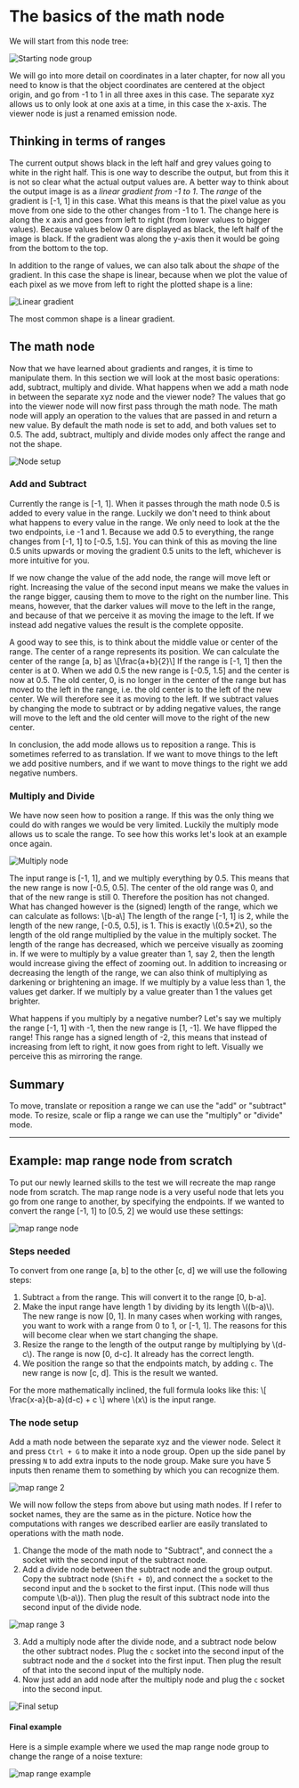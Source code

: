 # The basics of the math node

We will start from this node tree:

![Starting node group](images/mn1.png)

We will go into more detail on coordinates in a later chapter, for now all you need to know is that the object coordinates are centered at the object origin, and go from -1 to 1 in all three axes in this case. The separate xyz allows us to only look at one axis at a time, in this case the x-axis. The viewer node is just a renamed emission node.

## Thinking in terms of ranges

The current output shows black in the left half and grey values going to white in the right half. This is one way to describe the output, but from this it is not so clear what the actual output values are. A better way to think about the output image is as a *linear gradient from -1 to 1*. The *range* of the gradient is [-1, 1] in this case. What this means is that the pixel value as you move from one side to the other changes from -1 to 1. The change here is along the x axis and goes from left to right (from lower values to bigger values). Because values below 0 are displayed as black, the left half of the image is black. If the gradient was along the y-axis then it would be going from the bottom to the top. 

In addition to the range of values, we can also talk about the *shape* of the gradient. In this case the shape is linear, because when we plot the value of each pixel as we move from left to right the plotted shape is a line:

![Linear gradient](images/lin_grad.png)

The most common shape is a linear gradient. 

## The math node

Now that we have learned about gradients and ranges, it is time to manipulate them. In this section we will look at the most basic operations: add, subtract, multiply and divide. What happens when we add a math node in between the separate xyz node and the viewer node? The values that go into the viewer node will now first pass through the math node. The math node will apply an operation to the values that are passed in and return a new value. By default the math node is set to add, and both values set to 0.5. The add, subtract, multiply and divide modes only affect the range and not the shape.

![Node setup](images/mn2.png)

### Add and Subtract

Currently the range is [-1, 1]. When it passes through the math node 0.5 is added to every value in the range. Luckily we don't need to think about what happens to every value in the range. We only need to look at the the two endpoints, i.e -1 and 1. Because we add 0.5 to everything, the range changes from [-1, 1] to [-0.5, 1.5]. You can think of this as moving the line 0.5 units upwards or moving the gradient 0.5 units to the left, whichever is more intuitive for you. 

If we now change the value of the add node, the range will move left or right. Increasing the value of the second input means we make the values in the range bigger, causing them to move to the right on the number line. This means, however, that the darker values will move to the left in the range, and because of that we perceive it as moving the image to the left. If we instead add negative values the result is the complete opposite.

A good way to see this, is to think about the middle value or center of the range. The center of a range represents its position. We can calculate the center of the range [a, b] as
\\[\frac{a+b}{2}\\]
If the range is [-1, 1] then the center is at 0. When we add 0.5 the new range is [-0.5, 1.5] and the center is now at 0.5. The old center, 0, is no longer in the center of the range but has moved to the left in the range, i.e. the old center is to the left of the new center. We will therefore see it as moving to the left. If we subtract values by changing the mode to subtract or by adding negative values, the range will move to the left and the old center will move to the right of the new center.

In conclusion, the add mode allows us to reposition a range. This is sometimes referred to as translation. If we want to move things to the left we add positive numbers, and if we want to move things to the right we add negative numbers.

### Multiply and Divide

We have now seen how to position a range. If this was the only thing we could do with ranges we would be very limited. Luckily the multiply mode allows us to scale the range. To see how this works let's look at an example once again.

![Multiply node](images/mn3.png)

The input range is [-1, 1], and we multiply everything by 0.5. This means that the new range is now [-0.5, 0.5]. The center of the old range was 0, and that of the new range is still 0. Therefore the position has not changed. What has changed however is the (signed) length of the range, which we can calculate as follows: 
\\[b-a\\]
The length of the range [-1, 1] is 2, while the length of the new range, [-0.5, 0.5], is 1. This is exactly \\(0.5*2\\), so the length of the old range multiplied by the value in the multiply socket. The length of the range has decreased, which we perceive visually as zooming in. If we were to multiply by a value greater than 1, say 2, then the length would increase giving the effect of zooming out. In addition to increasing or decreasing the length of the range, we can also think of multiplying as darkening or brightening an image. If we multiply by a value less than 1, the values get darker. If we multiply by a value greater than 1 the values get brighter.

What happens if you multiply by a negative number? Let's say we multiply the range [-1, 1] with -1, then the new range is [1, -1]. We have flipped the range! This range has a signed length of -2, this means that instead of increasing from left to right, it now goes from right to left. Visually we perceive this as mirroring the range.

## Summary

To move, translate or reposition a range we can use the "add" or "subtract" mode. To resize, scale or flip a range we can use the "multiply" or "divide" mode.

---
## Example: map range node from scratch

To put our newly learned skills to the test we will recreate the map range node from scratch. The map range node is a very useful node that lets you go from one range to another, by specifying the endpoints. If we wanted to convert the range [-1, 1] to [0.5, 2] we would use these settings:

![map range node](images/map_range.png)

### Steps needed
To convert from one range [a, b] to the other [c, d] we will use the following steps:
1. Subtract `a` from the range. This will convert it to the range [0, b-a].
2. Make the input range have length 1 by dividing by its length \\((b-a)\\). The new range is now [0, 1]. In many cases when working with ranges, you want to work with a range from 0 to 1, or [-1, 1]. The reasons for this will become clear when we start changing the shape.
3. Resize the range to the length of the output range by multiplying by \\(d-c\\). The range is now [0, d-c]. It already has the correct length.
4. We position the range so that the endpoints match, by adding `c`. The new range is now [c, d]. This is the result we wanted.

For the more mathematically inclined, the full formula looks like this:
\\[
    \frac{x-a}{b-a}(d-c) + c
\\]
where \\(x\\) is the input range.

### The node setup

Add a math node between the separate xyz and the viewer node. Select it and press `Ctrl + G` to make it into a node group. Open up the side panel by pressing `N` to add extra inputs to the node group. Make sure you have 5 inputs then rename them to something by which you can recognize them. 

![map range 2](images/map_range2.png)

We will now follow the steps from above but using math nodes. If I refer to socket names, they are the same as in the picture. Notice how the computations with ranges we described earlier are easily translated to operations with the math node.

1. Change the mode of the math node to "Subtract", and connect the `a` socket with the second input of the subtract node.
2. Add a divide node between the subtract node and the group output. Copy the subtract node (`Shift + D`), and connect the `a` socket to the second input and the `b` socket to the first input. (This node will thus compute \\(b-a\\)). Then plug the result of this subtract node into the second input of the divide node.

![map range 3](images/map_range3.png)

3. Add a multiply node after the divide node, and a subtract node below the other subtract nodes. Plug the `c` socket into the second input of the subtract node and the `d` socket into the first input. Then plug the result of that into the second input of the multiply node.
4. Now just add an add node after the multiply node and plug the `c` socket into the second input.

![Final setup](images/map_range4.png)

#### Final example

Here is a simple example where we used the map range node group to change the range of a noise texture:

![map range example](images/map_range5.png)